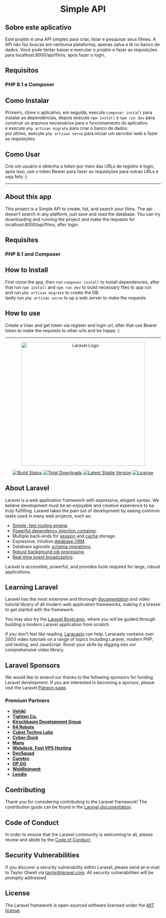 <h1 align="center">Simple API</h1>

## Sobre este aplicativo
<p>Este projeto é uma API simples para criar, listar e pesquisar seus filmes. A API não faz buscas em nenhuma plataforma,
apenas salva e lê no banco de dados.
Você pode tentar baixar e executar o projeto e fazer as requisições para localhost:8000/api/films, após fazer o login.</p>

## Requisitos
### PHP 8.1 e Composer

## Como Instalar

<p>Primeiro, clone o aplicativo, em seguida, execute <code>composer install</code> para instalar as dependências, depois execute <code>npm install</code> e <code>npm run dev</code> para construir os arquivos necessários para o funcionamento do aplicativo.
<br> e execute <code>php artisan migrate</code> para criar o banco de dados.
<br> por último, execute <code>php artisan serve</code> para iniciar um servidor web e fazer as requisições.</p>

## Como Usar

<p>Crie um usuário e obtenha o token por meio das URLs de registro e login, após isso, use o token Bearer para fazer as requisições para outras URLs e seja feliz :)</p>

---

## About this app
<p>This project is a Simple API to create, list, and search your films. The api doesn't search in any platform, 
just save and read the database.
You can try downloading and running the project and make the requests for localhost:8000/api/films, after login.</p>

## Requisites
### PHP 8.1 and Composer

## How to Install

<p>First clone the app, then run <code>composer install</code> to install dependencies, after that run <code>npm install</code> and <code>npm run dev</code> to build necessary files to app run.
<br> and run <code>php artisan migrate</code> to create the DB.
<br> lastly run <code>php artisan serve</code> to up a web server to make the requests</p>

## How to use

<p> Create a User and get token via register and login url, after that use Bearer token to make the requests to other urls and be happy :)</p>

---


<p align="center"><a href="https://laravel.com" target="_blank"><img src="https://raw.githubusercontent.com/laravel/art/master/logo-lockup/5%20SVG/2%20CMYK/1%20Full%20Color/laravel-logolockup-cmyk-red.svg" width="400" alt="Laravel Logo"></a></p>

<p align="center">
<a href="https://travis-ci.org/laravel/framework"><img src="https://travis-ci.org/laravel/framework.svg" alt="Build Status"></a>
<a href="https://packagist.org/packages/laravel/framework"><img src="https://img.shields.io/packagist/dt/laravel/framework" alt="Total Downloads"></a>
<a href="https://packagist.org/packages/laravel/framework"><img src="https://img.shields.io/packagist/v/laravel/framework" alt="Latest Stable Version"></a>
<a href="https://packagist.org/packages/laravel/framework"><img src="https://img.shields.io/packagist/l/laravel/framework" alt="License"></a>
</p>

## About Laravel

Laravel is a web application framework with expressive, elegant syntax. We believe development must be an enjoyable and creative experience to be truly fulfilling. Laravel takes the pain out of development by easing common tasks used in many web projects, such as:

- [Simple, fast routing engine](https://laravel.com/docs/routing).
- [Powerful dependency injection container](https://laravel.com/docs/container).
- Multiple back-ends for [session](https://laravel.com/docs/session) and [cache](https://laravel.com/docs/cache) storage.
- Expressive, intuitive [database ORM](https://laravel.com/docs/eloquent).
- Database agnostic [schema migrations](https://laravel.com/docs/migrations).
- [Robust background job processing](https://laravel.com/docs/queues).
- [Real-time event broadcasting](https://laravel.com/docs/broadcasting).

Laravel is accessible, powerful, and provides tools required for large, robust applications.

## Learning Laravel

Laravel has the most extensive and thorough [documentation](https://laravel.com/docs) and video tutorial library of all modern web application frameworks, making it a breeze to get started with the framework.

You may also try the [Laravel Bootcamp](https://bootcamp.laravel.com), where you will be guided through building a modern Laravel application from scratch.

If you don't feel like reading, [Laracasts](https://laracasts.com) can help. Laracasts contains over 2000 video tutorials on a range of topics including Laravel, modern PHP, unit testing, and JavaScript. Boost your skills by digging into our comprehensive video library.

## Laravel Sponsors

We would like to extend our thanks to the following sponsors for funding Laravel development. If you are interested in becoming a sponsor, please visit the Laravel [Patreon page](https://patreon.com/taylorotwell).

### Premium Partners

- **[Vehikl](https://vehikl.com/)**
- **[Tighten Co.](https://tighten.co)**
- **[Kirschbaum Development Group](https://kirschbaumdevelopment.com)**
- **[64 Robots](https://64robots.com)**
- **[Cubet Techno Labs](https://cubettech.com)**
- **[Cyber-Duck](https://cyber-duck.co.uk)**
- **[Many](https://www.many.co.uk)**
- **[Webdock, Fast VPS Hosting](https://www.webdock.io/en)**
- **[DevSquad](https://devsquad.com)**
- **[Curotec](https://www.curotec.com/services/technologies/laravel/)**
- **[OP.GG](https://op.gg)**
- **[WebReinvent](https://webreinvent.com/?utm_source=laravel&utm_medium=github&utm_campaign=patreon-sponsors)**
- **[Lendio](https://lendio.com)**

## Contributing

Thank you for considering contributing to the Laravel framework! The contribution guide can be found in the [Laravel documentation](https://laravel.com/docs/contributions).

## Code of Conduct

In order to ensure that the Laravel community is welcoming to all, please review and abide by the [Code of Conduct](https://laravel.com/docs/contributions#code-of-conduct).

## Security Vulnerabilities

If you discover a security vulnerability within Laravel, please send an e-mail to Taylor Otwell via [taylor@laravel.com](mailto:taylor@laravel.com). All security vulnerabilities will be promptly addressed.

## License

The Laravel framework is open-sourced software licensed under the [MIT license](https://opensource.org/licenses/MIT).

